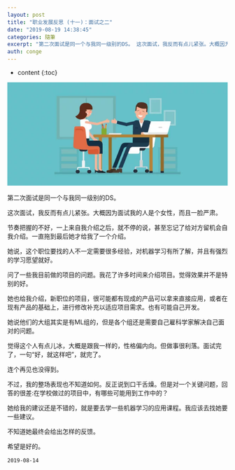 ```yaml
---
layout: post
title: "职业发展反思 (十一)：面试之二"
date: "2019-08-19 14:38:45"
categories: 隨筆
excerpt: "第二次面试是同一个与我同一级别的DS。 这次面试，我反而有点儿紧张。大概因为面试我的人是个女性，而且一脸严肃。 节奏把握的不好，一上来自我介绍之..."
auth: conge
---
```

* content
{:toc}

![ ](/assets/images/隨筆/118382-1713b0bd49242e30.png)


第二次面试是同一个与我同一级别的DS。

这次面试，我反而有点儿紧张。大概因为面试我的人是个女性，而且一脸严肃。

节奏把握的不好，一上来自我介绍之后，就不停的说，甚至忘记了给对方留机会自我介绍。一直拖到最后她才给我了一个介绍。

她说，这个职位要找的人不一定需要很多经验，对机器学习有所了解，并且有强烈的学习愿望就好。

问了一些我目前做的项目的问题。我花了许多时间来介绍项目。觉得效果并不是特别的好。

她也给我介绍，新职位的项目，很可能都有现成的产品可以拿来直接应用，或者在现有产品的基础上，进行修改补充以适应项目需求。也有可能自己开发。

她说他们的大组其实是有ML组的，但是各个组还是需要自己雇科学家解决自己面对的问题。

觉得这个人有点儿冰，大概是跟我一样的，性格偏内向。但做事很利落。面试完了，一句“好，就这样吧”，就完了。

连个再见也没得到。

不过，我的整场表现也不知道如何。反正说到口干舌燥。但是对一个关键问题，回答的很差:在学校做过的项目中，有哪些可能用到工作中的？

她给我的建议还是不错的，就是要去学一些机器学习的应用课程。我应该去找她要一些建议。

不知道她最终会给出怎样的反馈。

希望是好的。

```
2019-08-14
```
